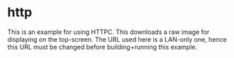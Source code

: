 # http

This is an example for using HTTPC. This downloads a raw image for displaying on the top-screen. The URL used here is a LAN-only one, hence this URL must be changed before building+running this example.

